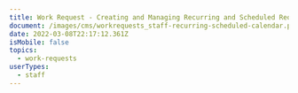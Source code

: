 ```yaml
---
title: Work Request - Creating and Managing Recurring and Scheduled Requests.
document: /images/cms/workrequests_staff-recurring-scheduled-calendar.pdf
date: 2022-03-08T22:17:12.361Z
isMobile: false
topics:
  - work-requests
userTypes:
  - staff
---
```

